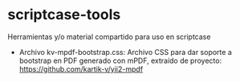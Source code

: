# scriptcase-tools
Herramientas y/o material compartido para uso en scriptcase


* Archivo kv-mpdf-bootstrap.css: Archivo CSS para dar soporte a bootstrap en PDF generado con mPDF, extraído de proyecto: https://github.com/kartik-v/yii2-mpdf
